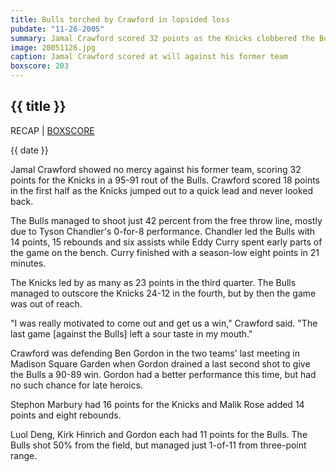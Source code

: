 ```yaml
---
title: Bulls torched by Crawford in lopsided loss
pubdate: "11-26-2005"
summary: Jamal Crawford scored 32 points as the Knicks clobbered the Bulls, 95-81.
image: 20051126.jpg
caption: Jamal Crawford scored at will against his former team
boxscore: 203
---
```


## {{ title }}

<p class="recap_box">
  RECAP | <a href="/boxscores/203/">BOXSCORE</a>
</p>

{{ date }}

Jamal Crawford showed no mercy against his former team, scoring 32 points for the Knicks in a 95-91 rout of the Bulls. Crawford scored 18 points in the first half as the Knicks jumped out to a quick lead and never looked back.

The Bulls managed to shoot just 42 percent from the free throw line, mostly due to Tyson Chandler's 0-for-8 performance. Chandler led the Bulls with 14 points, 15 rebounds and six assists while Eddy Curry spent early parts of the game on the bench. Curry finished with a season-low eight points in 21 minutes.

The Knicks led by as many as 23 points in the third quarter. The Bulls managed to outscore the Knicks 24-12 in the fourth, but by then the game was out of reach.

"I was really motivated to come out and get us a win," Crawford said. "The last game [against the Bulls] left a sour taste in my mouth."

Crawford was defending Ben Gordon in the two teams' last meeting in Madison Square Garden when Gordon drained a last second shot to give the Bulls a 90-89 win. Gordon had a better performance this time, but had no such chance for late heroics.

Stephon Marbury had 16 points for the Knicks and Malik Rose added 14 points and eight rebounds.

Luol Deng, Kirk Hinrich and Gordon each had 11 points for the Bulls. The Bulls shot 50% from the field, but managed just 1-of-11 from three-point range.